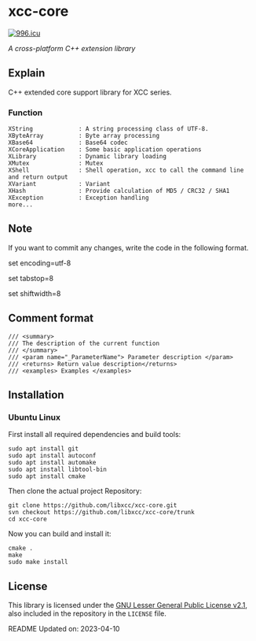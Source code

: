 # xcc-core

[![996.icu](https://img.shields.io/badge/link-996.icu-red.svg)](https://996.icu)

*A cross-platform C++ extension library*


## Explain

C++ extended core support library for XCC series.


### Function
    XString             : A string processing class of UTF-8.
    XByteArray          : Byte array processing
    XBase64             : Base64 codec
    XCoreApplication    : Some basic application operations
    XLibrary            : Dynamic library loading
    XMutex              : Mutex
    XShell              : Shell operation, xcc to call the command line and return output
    XVariant            : Variant
    XHash               : Provide calculation of MD5 / CRC32 / SHA1
    XException          : Exception handling
    more...


## Note

If you want to commit any changes, write the code in the following format.

set encoding=utf-8

set tabstop=8

set shiftwidth=8



## Comment format

```shell
/// <summary>
/// The description of the current function
/// </summary>
/// <param name="_ParameterName"> Parameter description </param>
/// <returns> Return value description</returns>
/// <examples> Examples </examples>
```


## Installation

### Ubuntu Linux

First install all required dependencies and build tools:
```shell
sudo apt install git
sudo apt install autoconf
sudo apt install automake
sudo apt install libtool-bin
sudo apt install cmake
```

Then clone the actual project Repository:
```shell
git clone https://github.com/libxcc/xcc-core.git
svn checkout https://github.com/libxcc/xcc-core/trunk
cd xcc-core
```

Now you can build and install it:
```shell
cmake .
make
sudo make install
```

## License

This library is licensed under the [GNU Lesser General Public License v2.1](https://www.gnu.org/licenses/lgpl-2.1.en.html),
also included in the repository in the `LICENSE` file.

README Updated on: 2023-04-10
